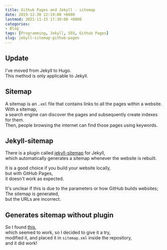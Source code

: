 ```yaml
---
title: Github Pages and Jekyll - sitemap
date: 2019-12-30 22:19:00 +0800
lastmod: 2021-11-15 17:30:00 +0800
categories:
- Blog
tags: [Programming, Jekyll, SEO, Github Pages]
slug: jekyll-sitemap-github-pages
---
```

## Update
I've moved from Jekyll to Hugo.  
This method is only applicable to Jekyll.  

## Sitemap
A sitemap is an `.xml` file that contains links to all the pages within a website.  
With a sitemap,  
a search engine can discover the pages and subsequently create indexes for them.  
Then, people browsing the internet can find those pages using keywords.  

## Jekyll-sitemap
There is a plugin called [jekyll-sitemap](https://github.com/jekyll/jekyll-sitemap) for Jekyll,  
which automatically generates a sitemap whenever the website is rebuilt.  

<!--more-->
It is a good choice if you build your website locally,  
but with GitHub Pages,  
it doesn't work as expected.  

It's unclear if this is due to the parameters or how GitHub builds websites;  
The sitemap is generated,  
but the URLs are incorrect.  

## Generates sitemap without plugin
So I found [this](https://poychang.github.io/generating-sitemap-in-jekyll-without-plugin/),  
which seemed to work, so I decided to give it a try,  
modified it, and placed it in `sitemap.xml` inside the repository,  
and it did work!  
